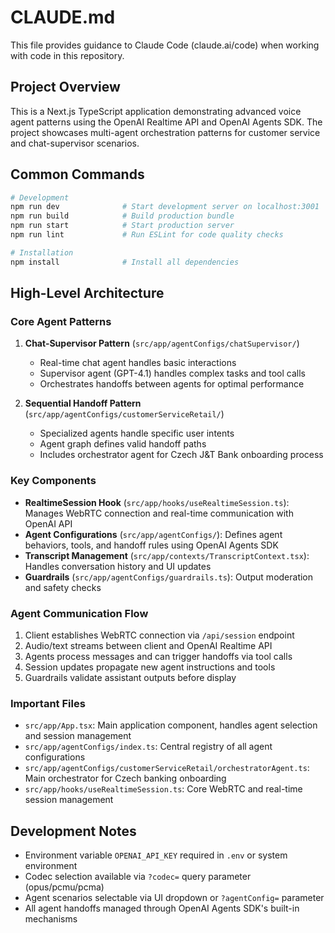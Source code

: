 # CLAUDE.md

This file provides guidance to Claude Code (claude.ai/code) when working with code in this repository.

## Project Overview

This is a Next.js TypeScript application demonstrating advanced voice agent patterns using the OpenAI Realtime API and OpenAI Agents SDK. The project showcases multi-agent orchestration patterns for customer service and chat-supervisor scenarios.

## Common Commands

```bash
# Development
npm run dev              # Start development server on localhost:3001
npm run build            # Build production bundle
npm run start            # Start production server
npm run lint             # Run ESLint for code quality checks

# Installation
npm install              # Install all dependencies
```

## High-Level Architecture

### Core Agent Patterns

1. **Chat-Supervisor Pattern** (`src/app/agentConfigs/chatSupervisor/`)
   - Real-time chat agent handles basic interactions
   - Supervisor agent (GPT-4.1) handles complex tasks and tool calls
   - Orchestrates handoffs between agents for optimal performance

2. **Sequential Handoff Pattern** (`src/app/agentConfigs/customerServiceRetail/`)
   - Specialized agents handle specific user intents
   - Agent graph defines valid handoff paths
   - Includes orchestrator agent for Czech J&T Bank onboarding process

### Key Components

- **RealtimeSession Hook** (`src/app/hooks/useRealtimeSession.ts`): Manages WebRTC connection and real-time communication with OpenAI API
- **Agent Configurations** (`src/app/agentConfigs/`): Defines agent behaviors, tools, and handoff rules using OpenAI Agents SDK
- **Transcript Management** (`src/app/contexts/TranscriptContext.tsx`): Handles conversation history and UI updates
- **Guardrails** (`src/app/agentConfigs/guardrails.ts`): Output moderation and safety checks

### Agent Communication Flow

1. Client establishes WebRTC connection via `/api/session` endpoint
2. Audio/text streams between client and OpenAI Realtime API
3. Agents process messages and can trigger handoffs via tool calls
4. Session updates propagate new agent instructions and tools
5. Guardrails validate assistant outputs before display

### Important Files

- `src/app/App.tsx`: Main application component, handles agent selection and session management
- `src/app/agentConfigs/index.ts`: Central registry of all agent configurations
- `src/app/agentConfigs/customerServiceRetail/orchestratorAgent.ts`: Main orchestrator for Czech banking onboarding
- `src/app/hooks/useRealtimeSession.ts`: Core WebRTC and real-time session management

## Development Notes

- Environment variable `OPENAI_API_KEY` required in `.env` or system environment
- Codec selection available via `?codec=` query parameter (opus/pcmu/pcma)
- Agent scenarios selectable via UI dropdown or `?agentConfig=` parameter
- All agent handoffs managed through OpenAI Agents SDK's built-in mechanisms